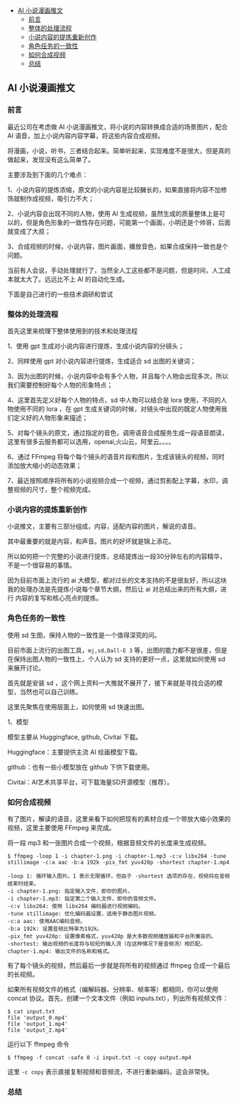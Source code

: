 <!-- START doctoc generated TOC please keep comment here to allow auto update -->
<!-- DON'T EDIT THIS SECTION, INSTEAD RE-RUN doctoc TO UPDATE -->

- [AI 小说漫画推文](#ai-%E5%B0%8F%E8%AF%B4%E6%BC%AB%E7%94%BB%E6%8E%A8%E6%96%87)
  - [前言](#%E5%89%8D%E8%A8%80)
  - [整体的处理流程](#%E6%95%B4%E4%BD%93%E7%9A%84%E5%A4%84%E7%90%86%E6%B5%81%E7%A8%8B)
  - [小说内容的提炼重新创作](#%E5%B0%8F%E8%AF%B4%E5%86%85%E5%AE%B9%E7%9A%84%E6%8F%90%E7%82%BC%E9%87%8D%E6%96%B0%E5%88%9B%E4%BD%9C)
  - [角色任务的一致性](#%E8%A7%92%E8%89%B2%E4%BB%BB%E5%8A%A1%E7%9A%84%E4%B8%80%E8%87%B4%E6%80%A7)
  - [如何合成视频](#%E5%A6%82%E4%BD%95%E5%90%88%E6%88%90%E8%A7%86%E9%A2%91)
  - [总结](#%E6%80%BB%E7%BB%93)

<!-- END doctoc generated TOC please keep comment here to allow auto update -->

## AI 小说漫画推文

### 前言

最近公司在考虑做 AI 小说漫画推文，将小说的内容转换成合适的场景图片，配合 AI 语音，加上小说内容内容字幕，将这些内容合成视频。  

将漫画，小说，听书，三者结合起来。简单听起来，实现难度不是很大，但是真的做起来，发现没有这么简单了。   

主要涉及到下面的几个难点：  

1、小说内容的提炼浓缩，原文的小说内容是比较臃长的，如果直接将内容不加修饰就制作成视频，吸引力不大；  

2、小说内容会出现不同的人物，使用 AI 生成视频，虽然生成的质量整体上是可以的，但是角色形象的一致性存在问题，可能第一个画面，小明还是个帅哥，后面就变成了大叔；  

3、合成视频的时候，小说内容，图片画面，播放音色，如果合成保持一致也是个问题。   

当前有人会说，手动处理就行了，当然全人工这些都不是问题，但是时间，人工成本就太大了。远远比不上 AI 的自动化生成。   

下面是自己进行的一些技术调研和尝试  

### 整体的处理流程

首先这里来梳理下整体使用到的技术和处理流程  

1、使用 gpt 生成对小说内容进行提炼，生成小说内容的分镜头；  

2、同样使用 gpt 对小说内容进行提炼，生成适合 sd 出图的关键词；  

3、因为出图的时候，小说内容中会有多个人物，并且每个人物会出现多次，所以我们需要控制好每个人物的形象特点；  

4、这里首先定义好每个人物的特点，sd 中人物可以结合是 lora 使用，不同的人物使用不同的 lora ，在 gpt 生成关键词的时候，对镜头中出现的既定人物使用我们定义好的人物形象来描述；  

5、对每个镜头的原文，通过指定的音色，调用语音合成服务生成一段语音朗读，这里有很多云服务都可以选用，openai,火山云，阿里云。。。。

6、通过 FFmpeg 将每个每个镜头的语音片段和图片，生成该镜头的视频，同时添加放大缩小的动态效果；  

7、最近按照顺序将所有的小说视频合成一个视频，通过剪影配上字幕，水印，调整视频的尺寸，整个视频完成。   

### 小说内容的提炼重新创作

小说推文，主要有三部分组成，内容，适配内容的图片，解说的语音。  

其中最重要的就是内容，和声音。图片的好坏就是锦上添花。   

所以如何把一个完整的小说进行提炼，总结提炼出一段30分钟左右的内容精华，不是一个很容易的事情。  

因为目前市面上流行的 ai 大模型，都对过长的文本支持的不是很友好，所以这块我的处理办法是先提炼小说每个章节大纲，然后让 ai 对总结出来的所有大纲，进行
内容的复写和核心亮点的提炼。  

### 角色任务的一致性

使用 sd 生图，保持人物的一致性是一个值得深究的问。  

目前市面上流行的出图工具，`mj,sd,Dall-E 3` 等，出图的能力都不是很差，但是在保持出图人物的一致性上，个人认为 sd 支持的更好一点，这里就如何使用 sd 来展开讨论。  

首先就是安装 sd ，这个网上资料一大推就不展开了，接下来就是寻找合适的模型，当然也可以自己训练。   

这里先聚焦在使用层面上，如何使用 sd 快速出图。  

1、模型  

模型主要从 Huggingface, github, Civitai 下载。  

Huggingface：主要提供主流 AI 绘画模型下载。  

github：也有一些小模型放在 github 下供下载使用。  

Civitai：AI艺术共享平台，可下载海量SD开源模型（推荐）。   






### 如何合成视频

有了图片，解读的语音，这里来看下如何把现有的素材合成一个带放大缩小效果的视频，这里主要使用 FFmpeg 来完成。  

将一段 mp3 和一张图片合成一个视频，根据音频文件的长度来生成视频。     

```
$ ffmpeg -loop 1 -i chapter-1.png -i chapter-1.mp3 -c:v libx264 -tune stillimage -c:a aac -b:a 192k -pix_fmt yuv420p -shortest chapter-1.mp4

-loop 1: 循环输入图片。1 表示无限循环，但由于 -shortest 选项的存在，视频将在音频结束时结束。
-i chapter-1.png: 指定输入文件，即你的图片。
-i chapter-1.mp3: 指定第二个输入文件，即你的音频文件。
-c:v libx264: 使用 libx264 编码器进行视频编码。
-tune stillimage: 优化编码器设置，适用于静态图片视频。
-c:a aac: 使用AAC编码音频。
-b:a 192k: 设置音频比特率为192k。
-pix_fmt yuv420p: 设置像素格式，yuv420p 是大多数视频播放器和平台所兼容的。
-shortest: 输出视频的长度将与较短的输入流（在这种情况下是音频流）相匹配。
chapter-1.mp4: 输出文件的名称和格式。
```

有了每个镜头的视频，然后最后一步就是将所有的视频通过 ffmpeg 合成一个最后的长视频。  

如果所有视频文件的格式（编解码器、分辨率、帧率等）都相同，你可以使用 concat 协议。首先，创建一个文本文件（例如 inputs.txt），列出所有视频文件：  

```
$ cat input.txt
file 'output_0.mp4'
file 'output_1.mp4'
file 'output_2.mp4'
```

运行以下 ffmpeg 命令  

```
$ ffmpeg -f concat -safe 0 -i input.txt -c copy output.mp4
```

这里 `-c copy` 表示直接复制视频和音频流，不进行重新编码，这会非常快。   

### 总结


